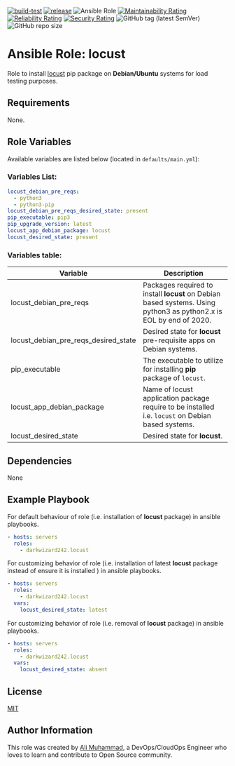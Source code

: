 [![build-test](https://github.com/darkwizard242/ansible-role-locust/workflows/build-and-test/badge.svg?branch=master)](https://github.com/darkwizard242/ansible-role-locust/actions?query=workflow%3Abuild-and-test) [![release](https://github.com/darkwizard242/ansible-role-locust/workflows/release/badge.svg)](https://github.com/darkwizard242/ansible-role-locust/actions?query=workflow%3Arelease) ![Ansible Role](https://img.shields.io/ansible/role/d/darkwizard242/locust) [![Maintainability Rating](https://sonarcloud.io/api/project_badges/measure?project=ansible-role-locust&metric=sqale_rating)](https://sonarcloud.io/dashboard?id=ansible-role-locust) [![Reliability Rating](https://sonarcloud.io/api/project_badges/measure?project=ansible-role-locust&metric=reliability_rating)](https://sonarcloud.io/dashboard?id=ansible-role-locust) [![Security Rating](https://sonarcloud.io/api/project_badges/measure?project=ansible-role-locust&metric=security_rating)](https://sonarcloud.io/dashboard?id=ansible-role-locust) ![GitHub tag (latest SemVer)](https://img.shields.io/github/tag/darkwizard242/ansible-role-locust?label=release) ![GitHub repo size](https://img.shields.io/github/repo-size/darkwizard242/ansible-role-locust?color=orange&style=flat-square)

# Ansible Role: locust

Role to install [locust](https://locust.io) pip package on **Debian/Ubuntu** systems for load testing purposes.

## Requirements

None.

## Role Variables

Available variables are listed below (located in `defaults/main.yml`):

### Variables List:

```yaml
locust_debian_pre_reqs:
  - python3
  - python3-pip
locust_debian_pre_reqs_desired_state: present
pip_executable: pip3
pip_upgrade_version: latest
locust_app_debian_package: locust
locust_desired_state: present
```

### Variables table:

Variable                             | Description
------------------------------------ | ------------------------------------------------------------------------------------------------------------------
locust_debian_pre_reqs               | Packages required to install **locust** on Debian based systems. Using python3 as python2.x is EOL by end of 2020.
locust_debian_pre_reqs_desired_state | Desired state for **locust** pre-requisite apps on Debian systems.
pip_executable                       | The executable to utilize for installing **pip** package of `locust`.
locust_app_debian_package            | Name of locust application package require to be installed i.e. `locust` on Debian based systems.
locust_desired_state                 | Desired state for **locust**.

## Dependencies

None

## Example Playbook

For default behaviour of role (i.e. installation of **locust** package) in ansible playbooks.

```yaml
- hosts: servers
  roles:
    - darkwizard242.locust
```

For customizing behavior of role (i.e. installation of latest **locust** package instead of ensure it is installed ) in ansible playbooks.

```yaml
- hosts: servers
  roles:
    - darkwizard242.locust
  vars:
    locust_desired_state: latest
```

For customizing behavior of role (i.e. removal of **locust** package) in ansible playbooks.

```yaml
- hosts: servers
  roles:
    - darkwizard242.locust
  vars:
    locust_desired_state: absent
```

## License

[MIT](https://github.com/darkwizard242/ansible-role-locust/blob/master/LICENSE)

## Author Information

This role was created by [Ali Muhammad](https://www.alimuhammad.dev/), a DevOps/CloudOps Engineer who loves to learn and contribute to Open Source community.
